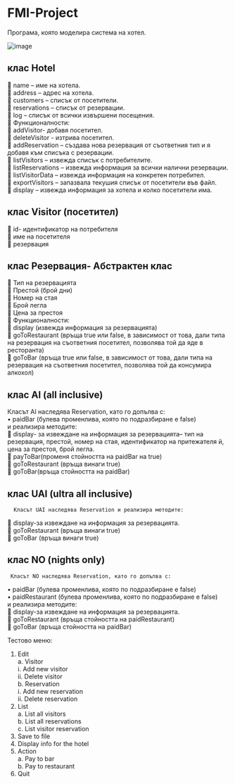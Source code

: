 # FMI-Project 
Програма, която моделира система на хотел.

![image](https://user-images.githubusercontent.com/93201913/173634014-2905b47f-8d9f-4f92-a852-dd787b73e0b4.png)

## клас Hotel 
 name – име на хотела.  
 address – адрес на хотела.  
 customers – списък от посетители.  
 reservations – списък от резервации.  
 log – списък от всички извършени посещения.  
	Функционалности:  
 addVisitor- добавя посетител.  
 deleteVisitor - изтрива посетител.  
 addReservation – създава нова резервация от съответния тип и я добавя към списъка с резервации.  
 listVisitors – извежда списък с потребителите.   
 listReservations – извежда информация за всички налични резервации.  
 listVisitorData – извежда информация на конкретен потребител.  
 exportVisitors – запазвала текушия списък от посетители във файл.  
 display – извежда информация за хотела и колко посетители имa.  

## клас Visitor (посетител)  
 id- идентификатор на потребителя  
 име на посетителя  
 резервация  

## клас Резервация- Абстрактен клас 
	Тип на резервацията  
	Престой (брой дни)  
	Номер на стая  
	Брой легла  
	Цена за престоя  
	Функционалности:  
	display (извежда информация за резервацията)  
	goToRestaurant (връща true или false, в зависимост от това, дали типа на резервация на съответния посетител, позволява той да яде в ресторанта)  
	goToBar (връща true или false, в зависимост от това, дали типа на резервация на съответния посетител, позволява той да консумира алкохол)  

## клас AI (all inclusive)
Класът AI наследява Reservation, като го допълва с:  
•	paidBar (булева променлива, която по подразбиране е false)    
и реализира методите:  
	display- за извеждане на информация за резервацията– тип на резервация, престой, номер на стая, идентификатор на притежателя й, цена за престоя, брой легла.  
	payToBar(променя стойността на paidBar на true)  
	goToRestaurant (връща винаги true)  
	goToBar(връща стойността на paidBar)  

## клас	UAI (ultra all inclusive)
      Класът UAI наследява Reservation и реализира методите:  
	display-за извеждане на информация за резервацията.  
	goToRestaurant (връща винаги true)  
	goToBar (връща винаги true)  

## клас	NO (nights only)
     Класът NO наследява Reservation, като го допълва с:   
•	paidBar (булева променлива, която по подразбиране е false)  
•	paidRestaurant (булева променлива, която по подразбиране е false)  
и реализира методите:  
	display-за извеждане на информация за резервацията.  
	goToRestaurant (връща стойността на paidRestaurant)  
	goToBar (връща стойността на paidBar)  

Тестово меню:  
1.  Edit   
a. Visitor  
    i. Add new visitor  
    ii. Delete visitor  
b. Reservation  
     i. Add new reservation  
     ii. Delete reservation  
2.  List  
      a. List all visitors  
      b. List all reservations  
      c. List visitor reservation  
3.   Save to file  
4.	Display info for the hotel  
5.	Action  
a. Pay to bar  
b. Pay to restaurant  
6.	Quit  

